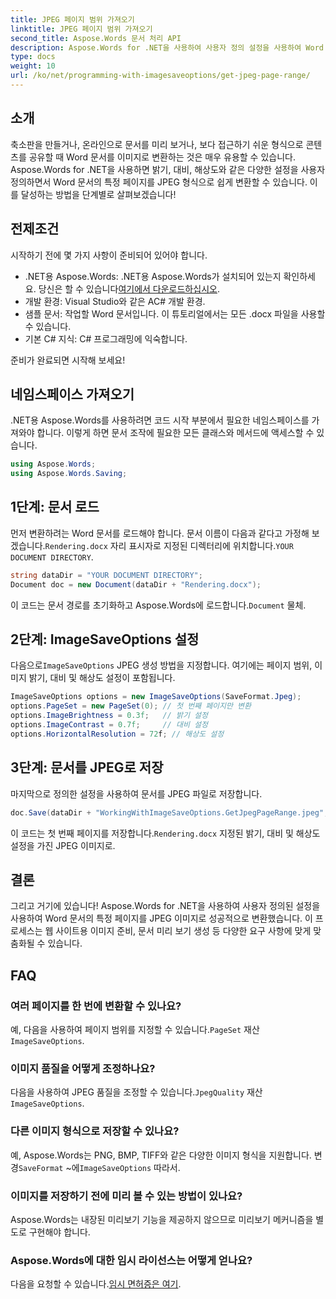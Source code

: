 ```yaml
---
title: JPEG 페이지 범위 가져오기
linktitle: JPEG 페이지 범위 가져오기
second_title: Aspose.Words 문서 처리 API
description: Aspose.Words for .NET을 사용하여 사용자 정의 설정을 사용하여 Word 문서의 특정 페이지를 JPEG로 변환합니다. 밝기, 대비, 해상도를 단계별로 조정하는 방법을 알아보세요.
type: docs
weight: 10
url: /ko/net/programming-with-imagesaveoptions/get-jpeg-page-range/
---
```

## 소개

축소판을 만들거나, 온라인으로 문서를 미리 보거나, 보다 접근하기 쉬운 형식으로 콘텐츠를 공유할 때 Word 문서를 이미지로 변환하는 것은 매우 유용할 수 있습니다. Aspose.Words for .NET을 사용하면 밝기, 대비, 해상도와 같은 다양한 설정을 사용자 정의하면서 Word 문서의 특정 페이지를 JPEG 형식으로 쉽게 변환할 수 있습니다. 이를 달성하는 방법을 단계별로 살펴보겠습니다!

## 전제조건

시작하기 전에 몇 가지 사항이 준비되어 있어야 합니다.

-  .NET용 Aspose.Words: .NET용 Aspose.Words가 설치되어 있는지 확인하세요. 당신은 할 수 있습니다[여기에서 다운로드하십시오](https://releases.aspose.com/words/net/).
- 개발 환경: Visual Studio와 같은 AC# 개발 환경.
- 샘플 문서: 작업할 Word 문서입니다. 이 튜토리얼에서는 모든 .docx 파일을 사용할 수 있습니다.
- 기본 C# 지식: C# 프로그래밍에 익숙합니다.

준비가 완료되면 시작해 보세요!

## 네임스페이스 가져오기

.NET용 Aspose.Words를 사용하려면 코드 시작 부분에서 필요한 네임스페이스를 가져와야 합니다. 이렇게 하면 문서 조작에 필요한 모든 클래스와 메서드에 액세스할 수 있습니다.

```csharp
using Aspose.Words;
using Aspose.Words.Saving;
```

## 1단계: 문서 로드

먼저 변환하려는 Word 문서를 로드해야 합니다. 문서 이름이 다음과 같다고 가정해 보겠습니다.`Rendering.docx` 자리 표시자로 지정된 디렉터리에 위치합니다.`YOUR DOCUMENT DIRECTORY`.

```csharp
string dataDir = "YOUR DOCUMENT DIRECTORY";
Document doc = new Document(dataDir + "Rendering.docx");
```

 이 코드는 문서 경로를 초기화하고 Aspose.Words에 로드합니다.`Document` 물체.

## 2단계: ImageSaveOptions 설정

 다음으로`ImageSaveOptions` JPEG 생성 방법을 지정합니다. 여기에는 페이지 범위, 이미지 밝기, 대비 및 해상도 설정이 포함됩니다.

```csharp
ImageSaveOptions options = new ImageSaveOptions(SaveFormat.Jpeg);
options.PageSet = new PageSet(0); // 첫 번째 페이지만 변환
options.ImageBrightness = 0.3f;   // 밝기 설정
options.ImageContrast = 0.7f;     // 대비 설정
options.HorizontalResolution = 72f; // 해상도 설정
```

## 3단계: 문서를 JPEG로 저장

마지막으로 정의한 설정을 사용하여 문서를 JPEG 파일로 저장합니다.

```csharp
doc.Save(dataDir + "WorkingWithImageSaveOptions.GetJpegPageRange.jpeg", options);
```

 이 코드는 첫 번째 페이지를 저장합니다.`Rendering.docx` 지정된 밝기, 대비 및 해상도 설정을 가진 JPEG 이미지로.

## 결론

그리고 거기에 있습니다! Aspose.Words for .NET을 사용하여 사용자 정의된 설정을 사용하여 Word 문서의 특정 페이지를 JPEG 이미지로 성공적으로 변환했습니다. 이 프로세스는 웹 사이트용 이미지 준비, 문서 미리 보기 생성 등 다양한 요구 사항에 맞게 맞춤화될 수 있습니다.

## FAQ

### 여러 페이지를 한 번에 변환할 수 있나요?
 예, 다음을 사용하여 페이지 범위를 지정할 수 있습니다.`PageSet` 재산`ImageSaveOptions`.

### 이미지 품질을 어떻게 조정하나요?
 다음을 사용하여 JPEG 품질을 조정할 수 있습니다.`JpegQuality` 재산`ImageSaveOptions`.

### 다른 이미지 형식으로 저장할 수 있나요?
 예, Aspose.Words는 PNG, BMP, TIFF와 같은 다양한 이미지 형식을 지원합니다. 변경`SaveFormat` ~에`ImageSaveOptions` 따라서.

### 이미지를 저장하기 전에 미리 볼 수 있는 방법이 있나요?
Aspose.Words는 내장된 미리보기 기능을 제공하지 않으므로 미리보기 메커니즘을 별도로 구현해야 합니다.

### Aspose.Words에 대한 임시 라이선스는 어떻게 얻나요?
 다음을 요청할 수 있습니다.[임시 면허증은 여기](https://purchase.aspose.com/temporary-license/).